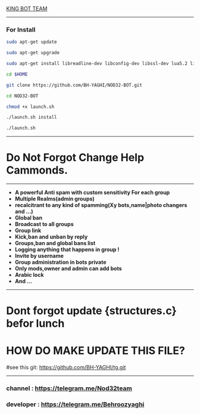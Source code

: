 [KING BOT TEAM](https://telegram.me/kingbotpluss)
______________________________________________________________________________________________________________________
###  For Install  
```bash
sudo apt-get update

sudo apt-get upgrade

sudo apt-get install libreadline-dev libconfig-dev libssl-dev lua5.2 liblua5.2-dev libevent-dev make unzip git redis-server g++ libjansson-dev libpython-dev expat libexpat1-dev

cd $HOME

git clone https://github.com/BH-YAGHI/NOD32-BOT.git

cd NOD32-BOT

chmod +x launch.sh

./launch.sh install

./launch.sh
```
__________________________________
# Do Not Forgot Change Help Cammonds.
_________________________________________________________________________________
* **A powerful Anti spam with custom sensitivity For each group**
* **Multiple Realms(admin groups)**
* **recalcitrant to any kind of spamming(Xy bots,name|photo changers and ...)**
* **Global ban**
* **Broadcast to all groups**
* **Group link**
* **Kick,ban and unban by reply**
* **Groups,ban and global bans list**
* **Logging anything that happens in group !**
* **Invite by username**
* **Group administration in bots private**
* **Only mods,owner and admin can add bots**
* **Arabic lock**
* **And ...**
 
________________________________________________________________________________

# Dont forgot update {structures.c} befor lunch

# HOW DO MAKE UPDATE THIS FILE?

#see this git:  https://github.com/BH-YAGHI/tg.git

---------------------------------------------------------------------------------
### channel : https://telegram.me/Nod32team

### developer : https://telegram.me/Behroozyaghi
